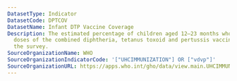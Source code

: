 ```yaml
---
DatasetType: Indicator
DatasetCode: DPTCOV
DatasetName: Infant DTP Vaccine Coverage
Description: The estimated percentage of children aged 12–23 months who received three
  doses of the combined diphtheria, tetanus toxoid and pertussis vaccine time before
  the survey.
SourceOrganizationName: WHO
SourceOrganizationIndicatorCode: '["UHCIMMUNIZATION"] OR ["vdvp"]'
SourceOrganizationURL: https://apps.who.int/gho/data/view.main.UHCIMMUNIZATIONv?lang=en
---
```


